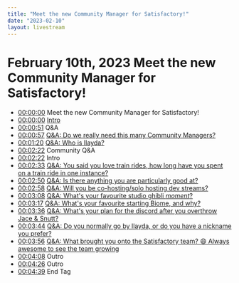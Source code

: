 ```yaml
---
title: "Meet the new Community Manager for Satisfactory!"
date: "2023-02-10"
layout: livestream
---
```

# February 10th, 2023 Meet the new Community Manager for Satisfactory!
* [00:00:00](https://youtu.be/4acDdsEM1Uc?t=0) Meet the new Community Manager for Satisfactory!
* [00:00:00](https://youtu.be/4acDdsEM1Uc?t=0) [Intro](./transcriptions/yt-4acDdsEM1Uc,0,51.44.md)
* [00:00:51](https://youtu.be/4acDdsEM1Uc?t=51) Q&A
* [00:00:57](https://youtu.be/4acDdsEM1Uc?t=57) [Q&A: Do we really need this many Community Managers?](./transcriptions/yt-4acDdsEM1Uc,57.32,80.48.md)
* [00:01:20](https://youtu.be/4acDdsEM1Uc?t=80) [Q&A: Who is Ilayda?](./transcriptions/yt-4acDdsEM1Uc,80.52,142.52.md)
* [00:02:22](https://youtu.be/4acDdsEM1Uc?t=142) Community Q&A
* [00:02:22](https://youtu.be/4acDdsEM1Uc?t=142) Intro
* [00:02:33](https://youtu.be/4acDdsEM1Uc?t=153) [Q&A: You said you love train rides, how long have you spent on a train ride in one instance?](./transcriptions/yt-4acDdsEM1Uc,153.36,170.12.md)
* [00:02:50](https://youtu.be/4acDdsEM1Uc?t=170) [Q&A: Is there anything you are particularly good at?](./transcriptions/yt-4acDdsEM1Uc,170.16,178.12.md)
* [00:02:58](https://youtu.be/4acDdsEM1Uc?t=178) [Q&A: Will you be co-hosting/solo hosting dev streams?](./transcriptions/yt-4acDdsEM1Uc,178.16,188.72.md)
* [00:03:08](https://youtu.be/4acDdsEM1Uc?t=188) [Q&A: What's your favourite studio ghibli *moment*?](./transcriptions/yt-4acDdsEM1Uc,188.76,197.36.md)
* [00:03:17](https://youtu.be/4acDdsEM1Uc?t=197) [Q&A: What's your favourite starting Biome, and why?](./transcriptions/yt-4acDdsEM1Uc,197.4,216.68.md)
* [00:03:36](https://youtu.be/4acDdsEM1Uc?t=216) [Q&A: What's your plan for the discord after you overthrow Jace & Snutt?](./transcriptions/yt-4acDdsEM1Uc,216.72,224.52.md)
* [00:03:44](https://youtu.be/4acDdsEM1Uc?t=224) [Q&A: Do you normally go by Ilayda, or do you have a nickname you prefer?](./transcriptions/yt-4acDdsEM1Uc,224.56,236.12.md)
* [00:03:56](https://youtu.be/4acDdsEM1Uc?t=236) [Q&A: What brought you onto the Satisfactory team? 😄 Always awesome to see the team growing](./transcriptions/yt-4acDdsEM1Uc,236.16,248.52.md)
* [00:04:08](https://youtu.be/4acDdsEM1Uc?t=248) Outro
* [00:04:26](https://youtu.be/4acDdsEM1Uc?t=266) Outro
* [00:04:39](https://youtu.be/4acDdsEM1Uc?t=279) End Tag
